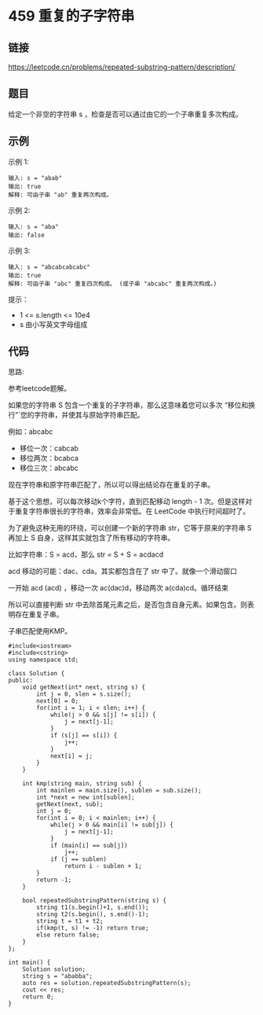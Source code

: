 # 459 重复的子字符串
## 链接
https://leetcode.cn/problems/repeated-substring-pattern/description/

## 题目 
给定一个非空的字符串 s ，检查是否可以通过由它的一个子串重复多次构成。

## 示例
示例 1:
```
输入: s = "abab"
输出: true
解释: 可由子串 "ab" 重复两次构成。
```
示例 2:
```
输入: s = "aba"
输出: false
```
示例 3:
```
输入: s = "abcabcabcabc"
输出: true
解释: 可由子串 "abc" 重复四次构成。 (或子串 "abcabc" 重复两次构成。)
```

提示：

- 1 <= s.length <= 10e4
- s 由小写英文字母组成 

## 代码
思路:

参考leetcode题解。

如果您的字符串 S 包含一个重复的子字符串，那么这意味着您可以多次 “移位和换行”`您的字符串，并使其与原始字符串匹配。

例如：abcabc

- 移位一次：cabcab
- 移位两次：bcabca
- 移位三次：abcabc

现在字符串和原字符串匹配了，所以可以得出结论存在重复的子串。

基于这个思想，可以每次移动k个字符，直到匹配移动 length - 1 次。但是这样对于重复字符串很长的字符串，效率会非常低。在 LeetCode 中执行时间超时了。

为了避免这种无用的环绕，可以创建一个新的字符串 str，它等于原来的字符串 S 再加上 S 自身，这样其实就包含了所有移动的字符串。

比如字符串：S = acd，那么 str = S + S = acdacd

acd 移动的可能：dac、cda。其实都包含在了 str 中了。就像一个滑动窗口

一开始 acd (acd) ，移动一次 ac(dac)d，移动两次 a(cda)cd。循环结束

所以可以直接判断 str 中去除首尾元素之后，是否包含自身元素。如果包含。则表明存在重复子串。

子串匹配使用KMP。

```
#include<iostream>
#include<cstring>
using namespace std;

class Solution {
public:
	void getNext(int* next, string s) {
		int j = 0, slen = s.size();
		next[0] = 0;
		for(int i = 1; i < slen; i++) {
			while(j > 0 && s[j] != s[i]) {
				j = next[j-1];
			}
			if (s[j] == s[i]) {
				j++;
			}
			next[i] = j;
		}
	}
	
	int kmp(string main, string sub) {
		int mainlen = main.size(), sublen = sub.size();
		int *next = new int[sublen];
		getNext(next, sub);
		int j = 0;
		for(int i = 0; i < mainlen; i++) {
			while(j > 0 && main[i] != sub[j]) {
				j = next[j-1];
			}
			if (main[i] == sub[j])
				j++;
			if (j == sublen)
				return i - sublen + 1;
		}
		return -1;
	}
	
    bool repeatedSubstringPattern(string s) {
		string t1(s.begin()+1, s.end());
		string t2(s.begin(), s.end()-1);
		string t = t1 + t2;
		if(kmp(t, s) != -1) return true;
		else return false;
    }
};

int main() {
	Solution solution;
	string s = "ababba";
	auto res = solution.repeatedSubstringPattern(s);
	cout << res;
	return 0;
}
```
